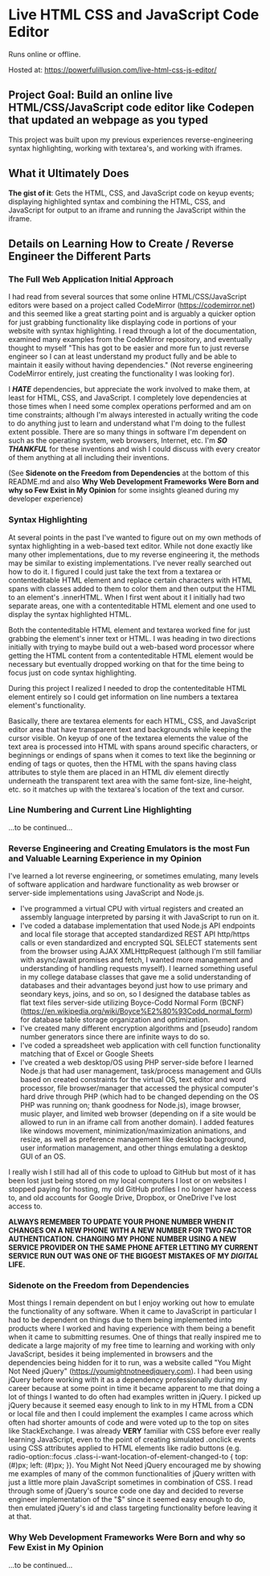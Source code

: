 # Live HTML CSS and JavaScript Code Editor

Runs online or offline.

Hosted at: https://powerfulillusion.com/live-html-css-js-editor/

## Project Goal: Build an online live HTML/CSS/JavaScript code editor like Codepen that updated an webpage as you typed

This project was built upon my previous experiences reverse-engineering syntax highlighting, working with textarea's, and working with iframes.

## What it Ultimately Does

**The gist of it**: Gets the HTML, CSS, and JavaScript code on keyup events; displaying highlighted syntax and combining the HTML, CSS, and JavaScript for output to an iframe and running the JavaScript within the iframe.

## Details on Learning How to Create / Reverse Engineer the Different Parts

### The Full Web Application Initial Approach

I had read from several sources that some online HTML/CSS/JavaScript editors were based on a project called CodeMirror (https://codemirror.net) and this seemed like a great starting point and is arguably a quicker option for just grabbing functionality like displaying code in portions of your website with syntax highlighting. I read through a lot of the documentation, examined many examples from the CodeMirror repository, and eventually thought to myself "This has got to be easier and more fun to just reverse engineer so I can at least understand my product fully and be able to maintain it easily without having dependencies." (Not reverse engineering CodeMirror entirely, just creating the functionality I was looking for). 

I _**HATE**_ dependencies, but appreciate the work involved to make them, at least for HTML, CSS, and JavaScript. I completely love dependencies at those times when I need some complex operations performed and am on time constraints; although I'm always interested in actually writing the code to do anything just to learn and understand what I'm doing to the fullest extent possible. There are so many things in software I'm dependent on such as the operating system, web browsers, Internet, etc. I'm _**SO THANKFUL**_ for these inventions and wish I could discuss with every creator of them anything at all including their inventions.

(See **Sidenote on the Freedom from Dependencies** at the bottom of this README.md and also **Why Web Development Frameworks Were Born and why so Few Exist in My Opinion** for some insights gleaned during my developer experience)

### Syntax Highlighting

At several points in the past I've wanted to figure out on my own methods of syntax highlighting in a web-based text editor. While not done exactly like many other implementations, due to my reverse engineering it, the methods may be similar to existing implementations. I've never really searched out how to do it. I figured I could just take the text from a textarea or contenteditable HTML element and replace certain characters with HTML spans with classes added to them to color them and then output the HTML to an element's .innerHTML. When I first went about it I initially had two separate areas, one with a contenteditable HTML element and one used to display the syntax highlighted HTML. 

Both the contenteditable HTML element and textarea worked fine for just grabbing the element's inner text or HTML. I was heading in two directions initially with trying to maybe build out a web-based word processor where getting the HTML content from a contenteditable HTML element would be necessary but eventually dropped working on that for the time being to focus just on code syntax highlighting. 

During this project I realized I needed to drop the contenteditable HTML element entirely so I could get information on line numbers a textarea element's functionality.

Basically, there are textarea elements for each HTML, CSS, and JavaScript editor area that have transparent text and backgrounds while keeping the cursor visible. On keyup of one of the textarea elements the value of the text area is processed into HTML with spans around specific characters, or beginnings or endings of spans when it comes to text like the beginning or ending of tags or quotes, then the HTML with the spans having class attributes to style them are placed in an HTML div element directly underneath the transparent text area with the same font-size, line-height, etc. so it matches up with the textarea's location of the text and cursor.

### Line Numbering and Current Line Highlighting

...to be continued...

### Reverse Engineering and Creating Emulators is the most Fun and Valuable Learning Experience in my Opinion

I've learned a lot reverse engineering, or sometimes emulating, many levels of software application and hardware functionality as web browser or server-side implementations using JavaScript and Node.js. 

- I've programmed a virtual CPU with virtual registers and created an assembly language interpreted by parsing it with JavaScript to run on it.
- I've coded a database implementation that used Node.js API endpoints and local file storage that accepted standardized REST API http/https calls or even standardized and encrypted SQL SELECT statements sent from the browser using AJAX XMLHttpRequest (although I'm still familiar with async/await promises and fetch, I wanted more management and understanding of handling requests myself). I learned something useful in my college database classes that gave me a solid understanding of databases and their advantages beyond just how to use primary and seondary keys, joins, and so on, so I designed the database tables as flat text files server-side utilizing Boyce-Codd Normal Form (BCNF) (https://en.wikipedia.org/wiki/Boyce%E2%80%93Codd_normal_form) for database table storage organization and optimization.
- I've created many different encryption algorithms and [pseudo] random number generators since there are infinite ways to do so.
- I've coded a spreadsheet web application with cell function functionality matching that of Excel or Google Sheets
- I've created a web desktop/OS using PHP server-side before I learned Node.js that had user management, task/process management and GUIs based on created constraints for the virtual OS, text editor and word processor, file browser/manager that accessed the physical computer's hard drive through PHP (which had to be changed depending on the OS PHP was running on; thank goodness for Node.js), image browser, music player, and limited web browser (depending on if a site would be allowed to run in an iframe call from another domain). I added features like windows movement, minimization/maximization animations, and resize, as well as preference management like desktop background, user information management, and other things emulating a desktop GUI of an OS.

I really wish I still had all of this code to upload to GitHub but most of it has been lost just being stored on my local computers I lost or on websites I stopped paying for hosting, my old GitHub profiles I no longer have access to, and old accounts for Google Drive, Dropbox, or OneDrive I've lost access to. 

**ALWAYS REMEMBER TO UPDATE YOUR PHONE NUMBER WHEN IT CHANGES ON A NEW PHONE WITH A NEW NUMBER FOR TWO FACTOR AUTHENTICATION. CHANGING MY PHONE NUMBER USING A NEW SERVICE PROVIDER ON THE SAME PHONE AFTER LETTING MY CURRENT SERVICE RUN OUT WAS ONE OF THE BIGGEST MISTAKES OF MY _DIGITAL_ LIFE.**

### Sidenote on the Freedom from Dependencies

Most things I remain dependent on but I enjoy working out how to emulate the functionality of any software. When it came to JavaScript in particular I had to be dependent on things due to them being implemented into products where I worked and having experience with them being a benefit when it came to submitting resumes. One of things that really inspired me to dedicate a large majority of my free time to learning and working with only JavaScript, besides it being implemented in browsers and the dependencies being hidden for it to run, was a website called "You Might Not Need jQuery" (https://youmightnotneedjquery.com). I had been using jQuery before working with it as a dependency professionally during my career because at some point in time it became apparent to me that doing a lot of things I wanted to do often had examples written in jQuery. I picked up jQuery because it seemed easy enough to link to in my HTML from a CDN or local file and then I could implement the examples I came across which often had shorter amounts of code and were voted up to the top on sites like StackExchange. I was already **VERY** familiar with CSS before ever really learning JavaScript, even to the point of creating simulated .onclick events using CSS attributes applied to HTML elements like radio buttons (e.g. radio-option::focus .class-i-want-location-of-element-changed-to { top: (#)px; left: (#)px; }). You Might Not Need jQuery encouraged me by showing me examples of many of the common functionalities of jQuery written with just a little more plain JavaScript sometimes in combination of CSS. I read through some of jQuery's source code one day and decided to reverse engineer implementation of the "$" since it seemed easy enough to do, then emulated jQuery's id and class targeting functionality before leaving it at that. 

### Why Web Development Frameworks Were Born and why so Few Exist in My Opinion

...to be continued...

